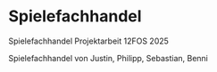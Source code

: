 # Spielefachhandel
Spielefachhandel Projektarbeit 12FOS 2025

Spielefachhandel von Justin, Philipp, Sebastian, Benni

